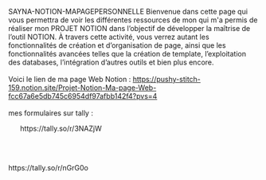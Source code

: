  SAYNA-NOTION-MAPAGEPERSONNELLE
Bienvenue dans cette page qui vous permettra de voir les différentes ressources de mon qui m'a permis de réaliser mon PROJET NOTION dans l’objectif de développer la maîtrise de l’outil NOTION. À travers cette activité, vous verrez autant les fonctionnalités de création et d’organisation de page, ainsi que les fonctionnalités avancées telles que la création de template, l’exploitation des databases, l’intégration d’autres outils et bien plus encore.<br></br>
Voici le lien de ma page Web Notion : https://pushy-stitch-159.notion.site/Projet-Notion-Ma-page-Web-fcc67a6e5db745c6954df97afbb142f4?pvs=4<br></br>
mes formulaires sur tally :
<ul>https://tally.so/r/3NAZjW</ul><br></br>
<ul></ul>https://tally.so/r/nGrG0o<br></br>
